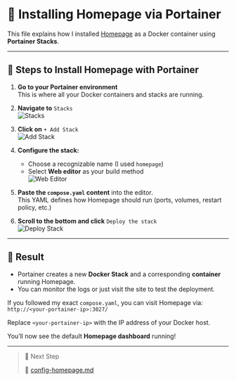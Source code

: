 # 🧱 Installing Homepage via Portainer

This file explains how I installed [Homepage](https://gethomepage.dev/) as a Docker container using **Portainer Stacks**.

---

## 🔧 Steps to Install Homepage with Portainer

1. **Go to your Portainer environment**  
   This is where all your Docker containers and stacks are running.

2. **Navigate to** `Stacks`  
   ![Stacks](../../assets/images/homepage-portainer-stacks.png)

3. **Click on** `+ Add Stack`  
   ![Add Stack](../../assets/images/homepage-portainer-createstack.png)

4. **Configure the stack:**

   - Choose a recognizable name (I used `homepage`)
   - Select **Web editor** as your build method  
     ![Web Editor](../../assets/images/homepage-portainer-compose.png)

5. **Paste the `compose.yaml` content** into the editor.  
   This YAML defines how Homepage should run (ports, volumes, restart policy, etc.)

6. **Scroll to the bottom and click** `Deploy the stack`  
   ![Deploy Stack](../../assets/images/homepage-portainer-deploystack.png)

---

## 🚀 Result

- Portainer creates a new **Docker Stack** and a corresponding **container** running Homepage.
- You can monitor the logs or just visit the site to test the deployment.

If you followed my exact `compose.yaml`, you can visit Homepage via:
`http://<your-portainer-ip>:3027/`

Replace `<your-portainer-ip>` with the IP address of your Docker host.

You’ll now see the default **Homepage dashboard** running!

---

>🔄 Next Step
>
>📁 [config-homepage.md](config-homepage.md)
